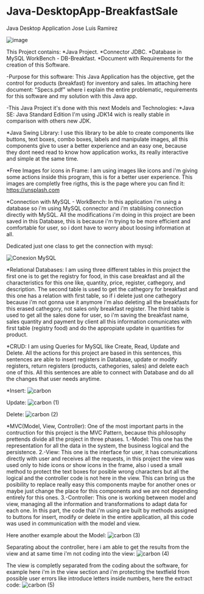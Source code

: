 # Java-DesktopApp-BreakfastSale

Java Desktop Application Jose Luis Ramirez


![image](https://user-images.githubusercontent.com/72236278/94997966-38124a00-0574-11eb-9ce9-01e720fe8152.png)


This Project contains: *Java Project. *Connector JDBC. *Database in MySQL WorkBench - DB-Breakfast. *Document with Requirements for the creation of this Software.

-Purpose for this software: This Java Application has the objective, get the control for products (breakfast) for inventory and sales. Im attaching here document: "Specs.pdf" where i explain the entire problematic, requirements for this software and my solution with this Java app.

-This Java Project it's done with this next Models and Technologies: *Java SE: Java Standard Edition I'm using JDK14 wich is really stable in comparison with others new JDK.

*Java Swing Library: I use this library to be able to create components like buttons, text boxes, combo boxes, labels and manipulate images, all this components give to user a better experience and an easy one, because they dont need read to know how application works, its really interactive and simple at the same time.

*Free Images for icons in Frame: I am using images like icons and i'm giving some actions inside this program, this is for a better user experience. This images are completly free rigths, this is the page where you can find it: https://unsplash.com

*Connection with MySQL - WorkBench: In this application i'm using a database so i'm using MySQL connector and i'm stablising connection directly with MySQL. All the modifications i'm doing in this project are been saved in this Database, this is because i'm trying to be more efficient and comfortable for user, so i dont have to worry about loosing information at all.

Dedicated just one class to get the connection with mysql:

![Conexion MySQL](https://user-images.githubusercontent.com/72236278/94997710-8c1c2f00-0572-11eb-966a-33951f8eb63b.png)


*Relational Databases: I am using three different tables in this project the first one is to get the registry for food, in this case breakfast and all the characteristics for this one like, quantity, price, register, cathegory, and description. The second table is used to get the cathegory for breakfast and this one has a relation with first table, so if i delete just one cathegory because i'm not gonna use it anymore i'm also deleting all the breakfasts for this erased cathegory, not sales only breakfast register. The third table is used to get all the sales done for user, so i'm saving the breakfast name, sales quantity and payment by client all this information comunicates with first table (registry food) and do the appropiate update in quantities for product.


*CRUD: I am using Queries for MySQL like Create, Read, Update and Delete. All the actions for this project are based in this sentences, this sentences are able to insert registers in Database, update or modify registers, return registers (products, cathegories, sales) and delete each one of this. All this sentences are able to connect with Database and do all the changes that user needs anytime.


*Insert:
![carbon](https://user-images.githubusercontent.com/72236278/94998097-11084800-0575-11eb-851d-f131e7445744.png)


Update:
![carbon (1)](https://user-images.githubusercontent.com/72236278/94998146-444ad700-0575-11eb-8815-83289d668d7e.png)


Delete:
![carbon (2)](https://user-images.githubusercontent.com/72236278/94998169-65abc300-0575-11eb-8b8c-dfaf67a209e5.png)



*MVC(Model, View, Controller): One of the most important parts in the contruction for this project is the MVC Pattern, because this philosophy prettends divide all the project in three phases. 1.-Model: This one has the representation for all the data in the system, the business logical and the persistence. 2.-View: This one is the interface for user, it has comunications directly with user and receives all the requests, in this project the view was used only to hide icons or show icons in the frame, also i used a small method to protect the text boxes for posible wrong characters but all the logical and the controller code is not here in the view. This can bring us the posibility to replace really easy this components maybe for another ones or maybe just change the place for this components and we are not depending entirely for this ones. 3.-Controller: This one is working between model and view, managing all the information and transformations to adapt data for each one. In this part, the code that i'm using are built by methods assigned to buttons for insert, modify or delete in the entire application, all this code was used in communication with the model and view.


Here another example about the Model:
![carbon (3)](https://user-images.githubusercontent.com/72236278/94998348-df907c00-0576-11eb-849b-b943990a60e5.png)


Separating about the controller, here i am able to get the results from the view and at same time i'm not coding into the view:
![carbon (4)](https://user-images.githubusercontent.com/72236278/94998677-4878f380-0579-11eb-8db7-1557d7adcb74.png)


The view is completly separated from the coding about the software, for example here i'm in the view section and i'm protecting the textfield from possible user errors
like introduce letters inside numbers, here the extract code:
![carbon (5)](https://user-images.githubusercontent.com/72236278/94998847-93dfd180-057a-11eb-83e4-78ca31a6ebdc.png)














